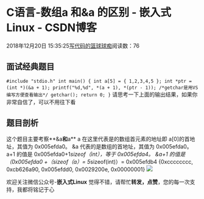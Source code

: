
# C语言-数组a 和&a 的区别 - 嵌入式Linux - CSDN博客

2018年12月20日 15:35:25[写代码的篮球球痴](https://me.csdn.net/weiqifa0)阅读数：76



## 面试经典题目
`#include "stdio.h"
int main()
{
	int a[5] = { 1,2,3,4,5 };
	int *ptr = (int *)(&a + 1);
	printf("%d,%d", *(a + 1), *(ptr - 1));
	/*getchar是用VS编写方便查看输出*/
	getchar();
	return 0;
}`
请思考一下上面的输出结果，如果你非常自信了，可以不用往下看

## 题目剖析
这个题目主要考察**&a**和**a**
a 在这里代表是的数组首元素的地址即 a[0]的首地址，其值为 0x005efda0。
&a 代表的是数组的首地址，其值为 0x005efda0。
a+1 的值是 0x005efda0+1*sizeof（int），等于 0x005efda4。
&a+1 的值是（0x005efda0 +（sizeof（a）= 5*sizeof(int)）= 0x005efdb4 {0xcccccccc, 0xcb626a90, 0x005efdd0, 0x0029200e, 0x00000001}
![](https://img-blog.csdnimg.cn/20181220153525238)

欢迎关注微信公众号-**嵌入式Linux**
觉得不错，请帮忙**转发，点赞**，您的每一次支持，我都将铭记于心

